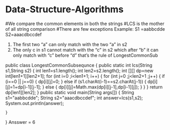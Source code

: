 # Data-Structure-Algorithms
#We compare the common elements in both the strings
#LCS is the mother of all string comparison
#There are few exceptions 
Example:
S1 =aabbcdde
S2=aaacdbccdef
1) The first two “a” can only match with the two “a” in s2
2) The only c in s1 cannot match with the “c” in s2 which after “b”
it can only match with “c” before “d” that’s the rule of LongestCommonSub

public class LongestCommonSubsequnce 
{
    public static int lcs(String s1,String s2)
    {
        int len1=s1.length();
        int len2=s2.length();
        int [][] dp=new int[len1+1][len2+1];
        for (int i=0 ;i<len1+1; i++)
        {
            for (int j=0 ;j<len2+1 ;j++)
            {
                if (i==0 || j==0)
                {
                    dp[i][j]=0;
                }
                else if (s1.charAt(i-1)==s2.charAt(j-1))
                {
                    dp[i][j]=1+dp[i-1][j-1];
                }
                else
                {
                    dp[i][j]=Math.max(dp[i][j-1],dp[i-1][j]);
                }
            }
        }
        return dp[len1][len2];
    }
    public static void main(String args[]) 
    {
        String s1="aabbcdde";
        String s2="aaacdbccdef";
        int answer=lcs(s1,s2);
        System.out.println(answer);
        
      
    }
}
Ansswer = 6

